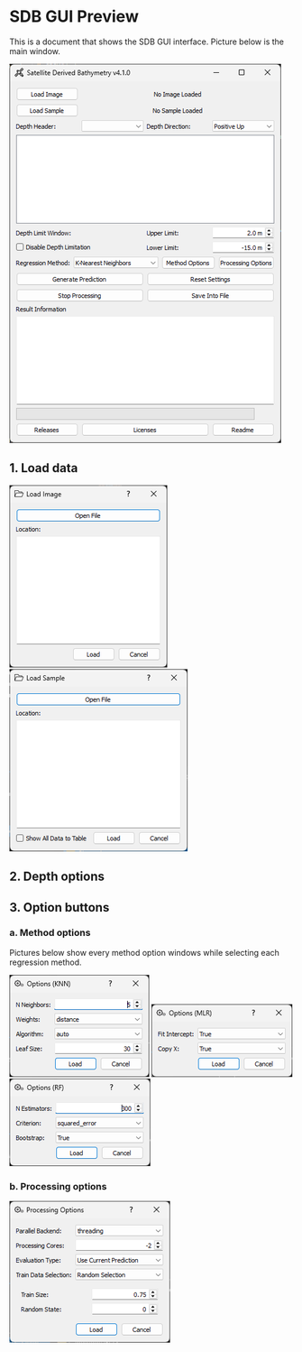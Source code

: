 # SDB GUI Preview

This is a document that shows the SDB GUI interface. Picture below is the main window.

![main-window](./fig/main_window.png)

## 1. Load data

![load-image](./fig/load_image_window.png) ![load-sample](./fig/load_sample_window.png)

## 2. Depth options

## 3. Option buttons

### a. Method options

Pictures below show every method option windows while selecting each regression method.

![knn-option](./fig/knn_option_window.png) ![mlr-option](./fig/mlr_option_window.png) ![rf-option](./fig/rf_option_window.png)

### b. Processing options

![processing-option](./fig/processing_option_window.png)